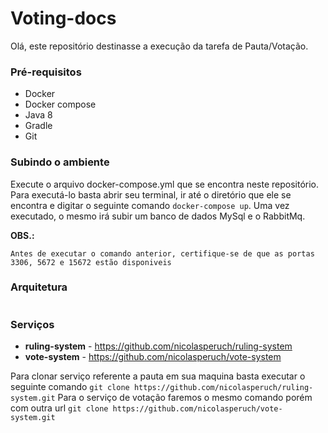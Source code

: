 # Voting-docs

Olá, este repositório destinasse a execução da tarefa de Pauta/Votação.

### Pré-requisitos
 - Docker
 - Docker compose
 - Java 8
 - Gradle
 - Git

### Subindo o ambiente
Execute o arquivo docker-compose.yml que se encontra neste repositório. Para executá-lo basta abrir seu terminal, ir até o diretório que ele se encontra e digitar o seguinte comando `docker-compose up`. Uma vez executado, o mesmo irá subir um banco de dados MySql e o RabbitMq.

**OBS.:**
```
Antes de executar o comando anterior, certifique-se de que as portas 3306, 5672 e 15672 estão disponiveis
```

### Arquitetura 

<image here>

### Serviços
 - __ruling-system__ - https://github.com/nicolasperuch/ruling-system
 - __vote-system__ - https://github.com/nicolasperuch/vote-system

Para clonar serviço referente a pauta em sua maquina basta executar o seguinte comando `git clone https://github.com/nicolasperuch/ruling-system.git`
Para o serviço de votação faremos o mesmo comando porém com outra url `git clone https://github.com/nicolasperuch/vote-system.git`
